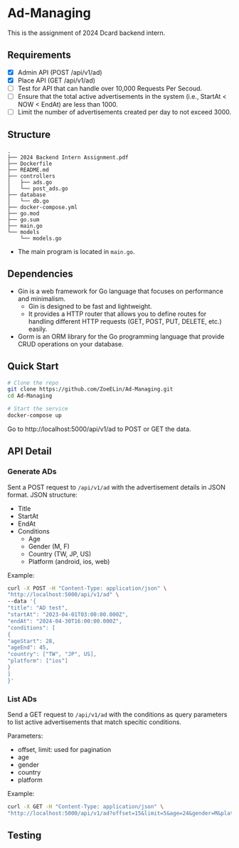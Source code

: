 # Ad-Managing
This is the assignment of 2024 Dcard backend intern.

## Requirements
- [x] Admin API (POST /api/v1/ad)
- [x] Place API (GET /api/v1/ad)
- [ ] Test for API that can handle over 10,000 Requests Per Secoud.
- [ ] Ensure that the total active advertisements in the system (i.e., StartAt < NOW < EndAt) are less than 1000.
- [ ] Limit the number of advertisements created per day to not exceed 3000.

## Structure
```
.
├── 2024 Backend Intern Assignment.pdf
├── Dockerfile
├── README.md
├── controllers
│   ├── ads.go
│   └── post_ads.go
├── database
│   └── db.go
├── docker-compose.yml
├── go.mod
├── go.sum
├── main.go
└── models
    └── models.go
```
- The main program is located in `main.go`.


## Dependencies
- Gin is a web framework for Go language that focuses on performance and minimalism. 
    - Gin is designed to be fast and lightweight.
    - It provides a HTTP router that allows you to define routes for handling different HTTP requests (GET, POST, PUT, DELETE, etc.) easily.
- Gorm is an ORM library for the Go programming language that provide CRUD operations on your database. 


## Quick Start

```bash
# Clone the repo
git clone https://github.com/ZoeELin/Ad-Managing.git
cd Ad-Managing

# Start the service
docker-compose up
```
Go to http://localhost:5000/api/v1/ad to POST or GET the data.


## API Detail

### Generate ADs
Sent a POST request to `/api/v1/ad` with the advertisement details in JSON format. 
JSON structure:
- Title
- StartAt
- EndAt
- Conditions
    - Age
    - Gender (M, F)
    - Country (TW, JP, US)
    - Platform (android, ios, web)

Example:
```bash
curl -X POST -H "Content-Type: application/json" \
"http://localhost:5000/api/v1/ad" \
--data '{
"title": "AD test",
"startAt": "2023-04-01T03:00:00.000Z",
"endAt": "2024-04-30T16:00:00.000Z",
"conditions": [
{
"ageStart": 28,
"ageEnd": 45,
"country": ["TW", "JP", US],
"platform": ["ios"]
}
]
}'
```

### List ADs 
Send a GET request to `/api/v1/ad` with the conditions as query parameters to list active advertisements that match specitic conditions.

Parameters:

- offset, limit: used for pagination
- age
- gender
- country
- platform

Example:
```bash
curl -X GET -H "Content-Type: application/json" \
"http://localhost:5000/api/v1/ad?offset=15&limit=5&age=24&gender=M&platform=ios"
```

## Testing


